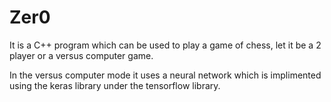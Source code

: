 # Zer0
It is a C++ program which can be used to play a game of chess, let it be a 2 player or a versus computer game.
  
In the versus computer mode it uses a neural network which is implimented using the keras library under the tensorflow library.